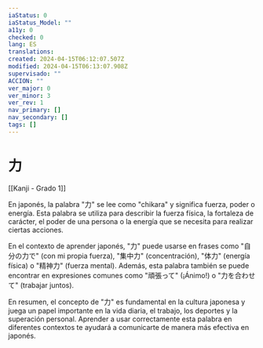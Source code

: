 ```yaml
---
iaStatus: 0
iaStatus_Model: ""
a11y: 0
checked: 0
lang: ES
translations: 
created: 2024-04-15T06:12:07.507Z
modified: 2024-04-15T06:13:07.908Z
supervisado: ""
ACCION: ""
ver_major: 0
ver_minor: 3
ver_rev: 1
nav_primary: []
nav_secondary: []
tags: []
---
```

# 力

[[Kanji - Grado 1]]

En japonés, la palabra "力" se lee como "chikara" y significa fuerza, poder o energía. Esta palabra se utiliza para describir la fuerza física, la fortaleza de carácter, el poder de una persona o la energía que se necesita para realizar ciertas acciones.

En el contexto de aprender japonés, "力" puede usarse en frases como "自分の力で" (con mi propia fuerza), "集中力" (concentración), "体力" (energía física) o "精神力" (fuerza mental). Además, esta palabra también se puede encontrar en expresiones comunes como "頑張って" (¡Ánimo!) o "力を合わせて" (trabajar juntos).

En resumen, el concepto de "力" es fundamental en la cultura japonesa y juega un papel importante en la vida diaria, el trabajo, los deportes y la superación personal. Aprender a usar correctamente esta palabra en diferentes contextos te ayudará a comunicarte de manera más efectiva en japonés.
